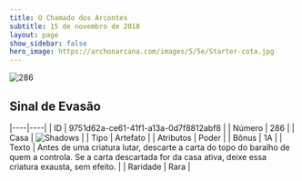 ```yaml
---
title: O Chamado dos Arcontes
subtitle: 15 de novembro de 2018
layout: page
show_sidebar: false
hero_image: https://archonarcana.com/images/5/5e/Starter-cota.jpg
---
```


![286](https://cdn.keyforgegame.com/media/card_front/pt/341_286_4686MGRJ87QX_pt.png)

## Sinal de Evasão

|----|----|
| ID | 9751d62a-ce61-41f1-a13a-0d7f8812abf8 |
| Número | 286 |
| Casa | ![Shadows](https://archonarcana.com/images/thumb/e/ee/Shadows.png/22px-Shadows.png "Sombras") |
| Tipo | Artefato |
| Atributos | Poder |
| Bônus | 1A |
| Texto | Antes de uma criatura lutar, descarte a carta do topo do baralho de quem a controla. Se a carta descartada for da casa ativa, deixe essa criatura exausta, sem efeito. |
| Raridade | Rara |
